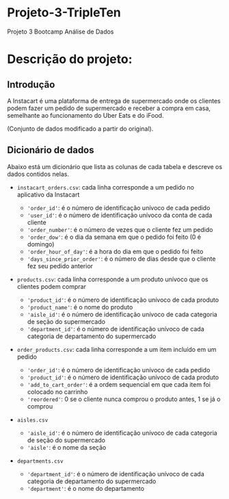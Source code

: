 # Projeto-3-TripleTen
Projeto 3 Bootcamp Análise de Dados

# Descrição do projeto:
## Introdução

A Instacart é uma plataforma de entrega de supermercado onde os clientes podem fazer um pedido de supermercado e receber a compra em casa, semelhante ao funcionamento do Uber Eats e do iFood. 

(Conjunto de dados modificado a partir do original).

## Dicionário de dados

Abaixo está um dicionário que lista as colunas de cada tabela e descreve os dados contidos nelas.

- `instacart_orders.csv`: cada linha corresponde a um pedido no aplicativo da Instacart
    - `'order_id'`: é o número de identificação unívoco de cada pedido
    - `'user_id'`: é o número de identificação unívoco da conta de cada cliente
    - `'order_number'`: é o número de vezes que o cliente fez um pedido
    - `'order_dow'`: é o dia da semana em que o pedido foi feito (0 é domingo)
    - `'order_hour_of_day'`: é a hora do dia em que o pedido foi feito
    - `'days_since_prior_order'`: é o número de dias desde que o cliente fez seu pedido anterior




- `products.csv`: cada linha corresponde a um produto unívoco que os clientes podem comprar
    - `'product_id'`: é o número de identificação unívoco de cada produto
    - `'product_name'`: é o nome do produto
    - `'aisle_id'`: é o número de identificação unívoco de cada categoria de seção do supermercado
    - `'department_id'`: é o número de identificação unívoco de cada categoria de departamento do supermercado




-	`order_products.csv`: cada linha corresponde a um item incluído em um pedido
    -	`'order_id'`: é o número de identificação unívoco de cada pedido
    -	`'product_id'`: é o número de identificação unívoco de cada produto
    -	`'add_to_cart_order'`: é a ordem sequencial em que cada item foi colocado no carrinho
    -	`'reordered'`: 0 se o cliente nunca comprou o produto antes, 1 se já o comprou




-	`aisles.csv`
    -	`'aisle_id'`: é o número de identificação unívoco de cada categoria de seção do supermercado
    -	`'aisle'`: é o nome da seção



-	`departments.csv`
    -	`'department_id'`: é o número de identificação unívoco de cada categoria de departamento do supermercado
    -	`'department'`: é o nome do departamento
